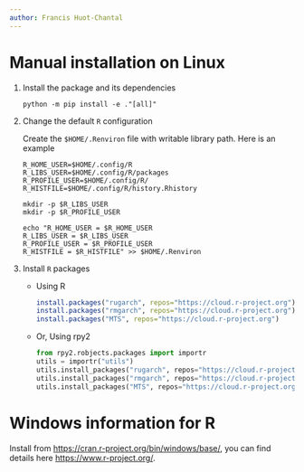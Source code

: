 ```yaml
---
author: Francis Huot-Chantal
---
```


# Manual installation on Linux

1.  Install the package and its dependencies

    ``` shell
    python -m pip install -e ."[all]"
    ```

2.  Change the default `R` configuration

    Create the `$HOME/.Renviron` file with writable library path. Here
    is an example

    ``` shell
    R_HOME_USER=$HOME/.config/R
    R_LIBS_USER=$HOME/.config/R/packages
    R_PROFILE_USER=$HOME/.config/R/
    R_HISTFILE=$HOME/.config/R/history.Rhistory

    mkdir -p $R_LIBS_USER
    mkdir -p $R_PROFILE_USER

    echo "R_HOME_USER = $R_HOME_USER
    R_LIBS_USER = $R_LIBS_USER
    R_PROFILE_USER = $R_PROFILE_USER
    R_HISTFILE = $R_HISTFILE" >> $HOME/.Renviron
    ```

3.  Install `R` packages

    -   Using R

        ``` r
        install.packages("rugarch", repos="https://cloud.r-project.org")
        install.packages("rmgarch", repos="https://cloud.r-project.org")
        install.packages("MTS", repos="https://cloud.r-project.org")
        ```

    -   Or, Using rpy2

        ``` python
        from rpy2.robjects.packages import importr
        utils = importr("utils")
        utils.install_packages("rugarch", repos="https://cloud.r-project.org")
        utils.install_packages("rmgarch", repos="https://cloud.r-project.org")
        utils.install_packages("MTS", repos="https://cloud.r-project.org")
        ```

# Windows information for R

Install from <https://cran.r-project.org/bin/windows/base/>, you can
find details here <https://www.r-project.org/>.
